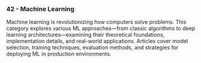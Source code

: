### 42 - Machine Learning

Machine learning is revolutionizing how computers solve problems. This category explores various ML approaches—from classic algorithms to deep learning architectures—examining their theoretical foundations, implementation details, and real-world applications. Articles cover model selection, training techniques, evaluation methods, and strategies for deploying ML in production environments.
